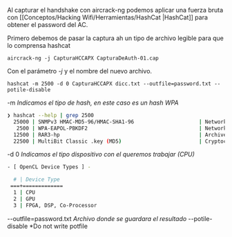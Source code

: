 Al capturar el handshake con aircrack-ng podemos aplicar una fuerza bruta con [[Conceptos/Hacking Wifi/Herramientas/HashCat |HashCat]] para obtener el password del AC.

Primero debemos de pasar la captura ah un tipo de archivo legible para que lo comprensa hashcat

	aircrack-ng -j CapturaHCCAPX CapturaDeAuth-01.cap

Con el parámetro *-j* y el nombre del nuevo archivo.

	hashcat -m 2500 -d 0 CapturaHCCAPX dicc.txt --outfile=password.txt --potile-disable

-m *Indicamos el tipo de hash, en este caso es un hash WPA*

``` bash
❯ hashcat --help | grep 2500
  25000 | SNMPv3 HMAC-MD5-96/HMAC-SHA1-96                     | Network Protocol
   2500 | WPA-EAPOL-PBKDF2                                    | Network Protocol
  12500 | RAR3-hp                                             | Archive
  22500 | MultiBit Classic .key (MD5)                         | Cryptocurrency Wallet
```

-d 0 *Indicamos el tipo dispositivo con el queremos trabajar (CPU)*
``` bash
- [ OpenCL Device Types ] -

  # | Device Type
 ===+=============
  1 | CPU
  2 | GPU
  3 | FPGA, DSP, Co-Processor
```

--outfile=password.txt *Archivo donde se guardara el resultado*
--potile-disable *Do not write potfile  

